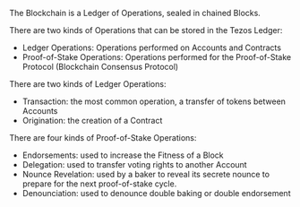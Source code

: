 The Blockchain is a Ledger of Operations, sealed in chained Blocks.

There are two kinds of Operations that can be stored in the Tezos Ledger:
* Ledger Operations: Operations performed on Accounts and Contracts
* Proof-of-Stake Operations: Operations performed for the Proof-of-Stake
   Protocol (Blockchain Consensus Protocol)

There are two kinds of Ledger Operations:
* Transaction: the most common operation, a transfer of tokens between Accounts
* Origination: the creation of a Contract

There are four kinds of Proof-of-Stake Operations:
* Endorsements: used to increase the Fitness of a Block
* Delegation: used to transfer voting rights to another Account
* Nounce Revelation: used by a baker to reveal its secrete nounce to prepare
  for the next proof-of-stake cycle.
* Denounciation: used to denounce double baking or double endorsement
